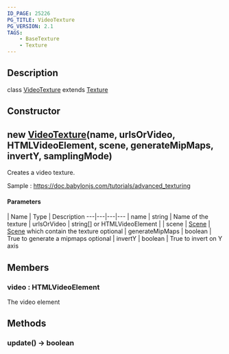 ```yaml
---
ID_PAGE: 25226
PG_TITLE: VideoTexture
PG_VERSION: 2.1
TAGS:
    - BaseTexture
    - Texture
---
```

## Description

class [VideoTexture](/classes/2.4/VideoTexture) extends [Texture](/classes/2.4/Texture)



## Constructor

## new [VideoTexture](/classes/2.4/VideoTexture)(name, urlsOrVideo, HTMLVideoElement, scene, generateMipMaps, invertY, samplingMode)

Creates a video texture.

Sample : https://doc.babylonjs.com/tutorials/advanced_texturing

#### Parameters
 | Name | Type | Description
---|---|---|---
 | name | string |    Name of the texture
 | urlsOrVideo | string[] or HTMLVideoElement | 
 | scene | [Scene](/classes/2.4/Scene) |    [Scene](/classes/2.4/Scene) which contain the texture
optional | generateMipMaps | boolean |    True to generate a mipmaps
optional | invertY | boolean |    True to invert on Y axis
## Members

### video : HTMLVideoElement

The video element

## Methods

### update() &rarr; boolean


